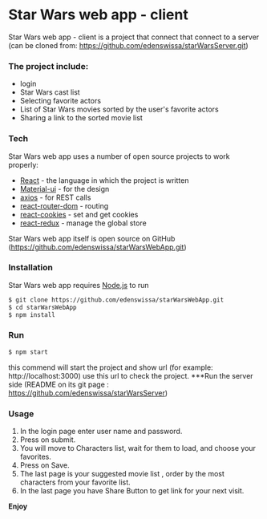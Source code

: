 # Star Wars web app - client

Star Wars web app - client is a project that connect that connect to a server
(can be cloned from: https://github.com/edenswissa/starWarsServer.git)

### The project include:
 - login
 - Star Wars cast list
 - Selecting favorite actors
 - List of Star Wars movies sorted by the user's favorite actors
 - Sharing a link to the sorted movie list

### Tech

Star Wars web app uses a number of open source projects to work properly:

* [React] - the language in which the project is written
* [Material-ui] - for the design
* [axios] - for REST calls
* [react-router-dom] - routing
* [react-cookies] - set and get cookies
* [react-redux] - manage the global store

Star Wars web app itself is open source on GitHub (https://github.com/edenswissa/starWarsWebApp.git)

### Installation

Star Wars web app requires [Node.js](https://nodejs.org/) to run

```sh
$ git clone https://github.com/edenswissa/starWarsWebApp.git
$ cd starWarsWebApp
$ npm install 
```

### Run
```sh
$ npm start 
```
this commend will start the project and show url (for example: http://localhost:3000) use this url to check the project.
***Run the server side (README on its git page : https://github.com/edenswissa/starWarsServer)

### Usage
1. In the login page enter user name and password.
2. Press on submit.
3. You will move to Characters list, wait for them to load, and choose your favorites.
4. Press on Save.
5. The last page is your suggested movie list , order by the most characters from your favorite list.
5. In the last page you have Share Button to get link for your next visit.


**Enjoy**

   [dill]: <https://github.com/joemccann/dillinger>
   [React]: <https://reactjs.org/>
   [Material-ui]: <https://material-ui.com/> 
   [axios]: <https://www.npmjs.com/package/axios>
   [react-router-dom]: <https://reacttraining.com/react-router/web/guides/quick-start>
   [react-cookies]: <https://www.npmjs.com/package/react-cookie>
   [react-redux]: <https://redux.js.org/basics/usage-with-react>

